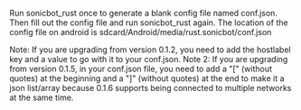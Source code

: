 Run sonicbot_rust once to generate a blank config file named conf.json.  Then fill out the config file and run sonicbot_rust again.  The location of the config file on android is sdcard/Android/media/rust.sonicbot/conf.json

Note: If you are upgrading from version 0.1.2, you need to add the hostlabel key and a value to go with it to your conf.json.
Note 2: If you are upgrading from version 0.1.5, in your conf.json file, you need to add a "[" (without quotes) at the beginning and a "]" (without quotes) at the end to make it a json list/array because 0.1.6 supports being connected to multiple networks at the same time.

